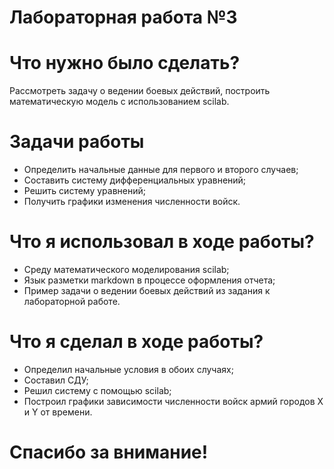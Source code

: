 # Лабораторная работа №3

# Что нужно было сделать?

Рассмотреть задачу о ведении боевых действий, построить математическую модель с использованием scilab.

# Задачи работы

- Определить начальные данные для первого и второго случаев;
- Составить систему дифференциальных уравнений;
- Решить систему уравнений;
- Получить графики изменения численности войск.

# Что я использовал в ходе работы?

- Среду математического моделирования scilab;
- Язык разметки markdown в процессе оформления отчета;
- Пример задачи о ведении боевых действий из задания к лабораторной работе.

# Что я сделал в ходе работы?

- Определил начальные условия в обоих случаях;
- Составил СДУ;
- Решил систему с помощью scilab;
- Построил графики зависимости численности войск армий городов X и Y от времени.

# Спасибо за внимание!